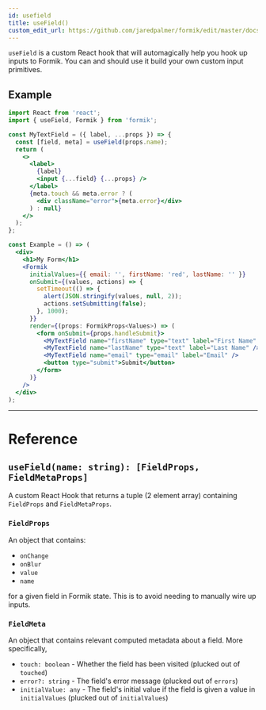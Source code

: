 ```yaml
---
id: usefield
title: useField()
custom_edit_url: https://github.com/jaredpalmer/formik/edit/master/docs/api/usefield.md
---
```


`useField` is a custom React hook that will automagically help you hook up inputs to Formik. You can and should use it build your own custom input primitives.

## Example

```jsx
import React from 'react';
import { useField, Formik } from 'formik';

const MyTextField = ({ label, ...props }) => {
  const [field, meta] = useField(props.name);
  return (
    <>
      <label>
        {label}
        <input {...field} {...props} />
      </label>
      {meta.touch && meta.error ? (
        <div className="error">{meta.error}</div>
      ) : null}
    </>
  );
};

const Example = () => (
  <div>
    <h1>My Form</h1>
    <Formik
      initialValues={{ email: '', firstName: 'red', lastName: '' }}
      onSubmit={(values, actions) => {
        setTimeout(() => {
          alert(JSON.stringify(values, null, 2));
          actions.setSubmitting(false);
        }, 1000);
      }}
      render={(props: FormikProps<Values>) => (
        <form onSubmit={props.handleSubmit}>
          <MyTextField name="firstName" type="text" label="First Name" />
          <MyTextField name="lastName" type="text" label="Last Name" />
          <MyTextField name="email" type="email" label="Email" />
          <button type="submit">Submit</button>
        </form>
      )}
    />
  </div>
);
```

---

# Reference

## `useField(name: string): [FieldProps, FieldMetaProps]`

A custom React Hook that returns a tuple (2 element array) containing `FieldProps` and `FieldMetaProps`.

### `FieldProps`

An object that contains:

* `onChange`
* `onBlur`
* `value`
* `name`

for a given field in Formik state. This is to avoid needing to manually wire up inputs.

### `FieldMeta`

An object that contains relevant computed metadata about a field. More specifically,

* `touch: boolean` - Whether the field has been visited (plucked out of `touched`)
* `error?: string` - The field's error message (plucked out of `errors`)
* `initialValue: any` - The field's initial value if the field is given a value in `initialValues` (plucked out of `initialValues`)
